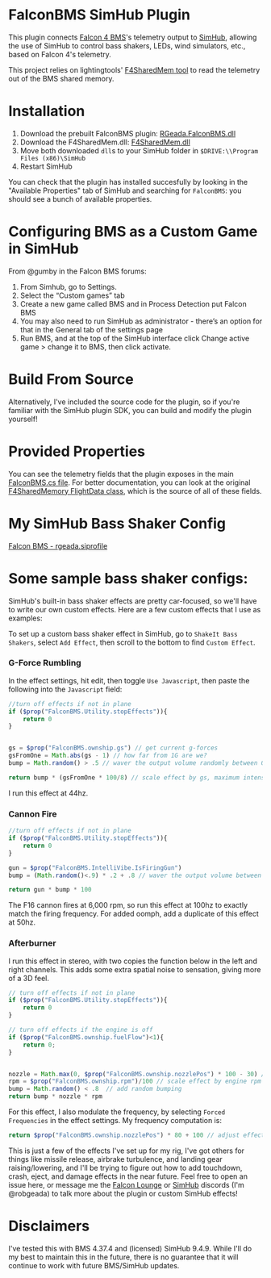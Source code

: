 # FalconBMS SimHub Plugin

This plugin connects [Falcon 4 BMS](https://www.falcon-bms.com/)'s telemetry output to [SimHub](https://www.simhubdash.com/), allowing the use of SimHub to control bass shakers, LEDs, wind simulators, etc., based on Falcon 4's telemetry. 

This project relies on lightingtools' [F4SharedMem tool](https://github.com/lightningviper/lightningstools/tree/master/src/F4SharedMem) to read the telemetry out of the BMS shared memory.

# Installation
1) Download the prebuilt FalconBMS plugin: [RGeada.FalconBMS.dll](https://github.com/RobGeada/falcon-bms-simhub-plugin/raw/refs/heads/main/builds/RGeada.FalconBMS.dll)
2) Download the F4SharedMem.dll: [F4SharedMem.dll](https://github.com/RobGeada/falcon-bms-simhub-plugin/blob/main/F4SharedMem.dll)
3) Move both downloaded `dll`s to your SimHub folder in `$DRIVE:\\Program Files (x86)\SimHub`
4) Restart SimHub

You can check that the plugin has installed succesfully by looking in the "Available Properties" tab of SimHub and searching for `FalconBMS`: you should see a bunch of available properties.

# Configuring BMS as a Custom Game in SimHub
From @gumby in the Falcon BMS forums:
1) From Simhub, go to Settings.
2) Select the “Custom games” tab
3) Create a new game called BMS and in Process Detection put Falcon BMS
4) You may also need to run SimHub as administrator - there’s an option for that in the General tab of the settings page
5) Run BMS, and at the top of the SimHub interface click Change active game > change it to BMS, then click activate.


# Build From Source
Alternatively, I've included the source code for the plugin, so if you're familiar with the SimHub plugin SDK, you can build and modify the plugin yourself!

# Provided Properties
You can see the telemetry fields that the plugin exposes in the main [FalconBMS.cs file](https://github.com/RobGeada/falcon-bms-simhub-plugin/blob/68ecbddbb9fcb147693aed62593b85c1f4495f5c/FalconBMS.cs#L51). For better documentation, you can look at the original [F4SharedMemory FlightData class](https://github.com/lightningviper/lightningstools/blob/9bc1be08717982922fbb0705f500d93a2b36da0d/src/F4SharedMem/FlightData.cs#L230), which is the source of all of these fields. 

# My SimHub Bass Shaker Config
[Falcon BMS - rgeada.siprofile](https://raw.githubusercontent.com/RobGeada/falcon-bms-simhub-plugin/refs/heads/main/Falcon%20BMS%20-%20rgeada.siprofile)

# Some sample bass shaker configs:
SimHub's built-in bass shaker effects are pretty car-focused, so we'll have to write our own custom effects. Here are a few custom effects that I use as examples:

To set up a custom bass shaker effect in SimHub, go to `ShakeIt Bass Shakers`, select `Add Effect`, then scroll to the bottom to find `Custom Effect`.

### G-Force Rumbling
In the effect settings, hit edit, then toggle `Use Javascript`, then paste the following into the `Javascript` field:

```javascript
//turn off effects if not in plane
if ($prop("FalconBMS.Utility.stopEffects")){ 
	return 0
}


gs = $prop("FalconBMS.ownship.gs") // get current g-forces
gsFromOne = Math.abs(gs - 1) // how far from 1G are we?
bump = Math.random() > .5 // waver the output volume randomly between 0 and 100, to add sensation of bumps

return bump * (gsFromOne * 100/8) // scale effect by gs, maximum intensity at 8g
```
I run this effect at 44hz.

### Cannon Fire
```javascript
//turn off effects if not in plane
if ($prop("FalconBMS.Utility.stopEffects")){
	return 0
}

gun = $prop("FalconBMS.IntelliVibe.IsFiringGun")
bump = (Math.random()<.9) * .2 + .8 // waver the output volume between 80% and 100%, to add organic fluctions to sound

return gun * bump * 100
```
The F16 cannon fires at 6,000 rpm, so run this effect at 100hz to exactly match the firing frequency. For added oomph, add a duplicate of this effect at 50hz.

### Afterburner
I run this effect in stereo, with two copies the function below in the left and right channels. This adds some extra spatial noise to sensation, giving more of a 3D feel.

```javascript
// turn off effects if not in plane
if ($prop("FalconBMS.Utility.stopEffects")){
	return 0
}

// turn off effects if the engine is off
if ($prop("FalconBMS.ownship.fuelFlow")<1){
	return 0;
}


nozzle = Math.max(0, $prop("FalconBMS.ownship.nozzlePos") * 100 - 30) // how open is the engine nozzle aperture? 
rpm = $prop("FalconBMS.ownship.rpm")/100 // scale effect by engine rpm
bump = Math.random() < .8  // add random bumping 
return bump * nozzle * rpm
```
For this effect, I also modulate the frequency, by selecting `Forced Frequencies` in the effect settings. My frequency computation is:
```javascript
return $prop("FalconBMS.ownship.nozzlePos") * 80 + 100 // adjust effect pitch according to nozzle opening
```

This is just a few of the effects I've set up for my rig, I've got others for things like missile release, airbrake turbulence, and landing gear raising/lowering, and I'll be trying to figure out how to add touchdown, crash, eject, and damage effects in the near future. Feel free to open an issue here, or message me the [Falcon Lounge](https://www.falcon-lounge.com/) or [SimHub](https://discord.gg/nBBMuX7) discords (I'm @robgeada) to talk more about the plugin or custom SimHub effects!

# Disclaimers
I've tested this with BMS 4.37.4 and (licensed) SimHub 9.4.9. While I'll do my best to maintain this in the future, there is no guarantee that it will continue to work with future BMS/SimHub updates. 
